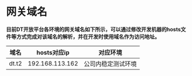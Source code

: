 <meta http-equiv="Cache-Control" content="no-cache, no-store, must-revalidate" />
<meta http-equiv="Pragma" content="no-cache" />
<meta http-equiv="Expires" content="0" />

# 网关域名

**目前DT开放平台各环境的网关域名如下所示，可以通过修改开发机器的hosts文件等方式完成对该域名的解析，并在开发时使用域名作为访问地址。**

| 域名 |   hosts对应ip   |              对应环境           |
| ------------ | --------------------------------- | ------------------------------------ |
| dt.t2   | 192.168.113.162 | 公司内稳定测试环境                |



